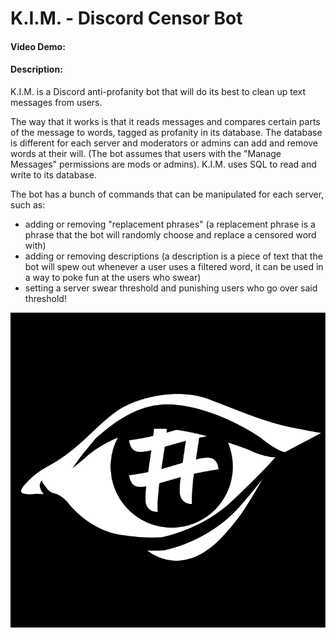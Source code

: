 # K.I.M. - Discord Censor Bot
#### Video Demo:  <URL HERE>
#### Description:
  K.I.M. is a Discord anti-profanity bot that will do its best to clean up text messages from users. 
  
  The way that it works is that it reads messages and compares certain parts of the message to words, tagged as profanity in its database. The database is different for each server and moderators or admins can add and remove words at their will. (The bot assumes that users with the "Manage Messages" permissions are mods or admins). K.I.M. uses SQL to read and write to its database. 
  
  The bot has a bunch of commands that can be manipulated for each server, such as:
  - adding or removing "replacement phrases" (a replacement phrase is a phrase that the bot will randomly choose and replace a censored word with)
  - adding or removing descriptions (a description is a piece of text that the bot will spew out whenever a user uses a filtered word, it can be used in a way to poke fun at the users who swear)
  - setting a server swear threshold and punishing users who go over said threshold!
  
 ![KIM](Kim.png)
